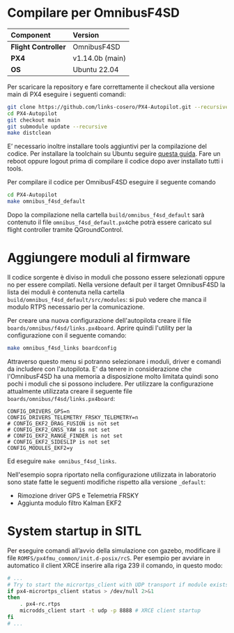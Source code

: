 # Compilare per OmnibusF4SD 

|Component	|Version	|
| :--- 		| :--- 		|
| **Flight Controller** | OmnibusF4SD 	|
| **PX4** 				| v1.14.0b (main)|
| **OS**				| Ubuntu 22.04  |

Per scaricare la repository e fare correttamente il checkout alla versione main di PX4 eseguire i seguenti comandi:

```bash
git clone https://github.com/links-cosero/PX4-Autopilot.git --recursive
cd PX4-Autopilot
git checkout main
git submodule update --recursive
make distclean
```

E’ necessario inoltre installare tools aggiuntivi per la compilazione del codice. Per installare la toolchain su Ubuntu seguire [questa guida](https://docs.px4.io/main/en/dev_setup/dev_env_linux_ubuntu.html). Fare un reboot oppure logout prima di compilare il codice dopo aver installato tutti i tools. 

Per compilare il codice per OmnibusF4SD eseguire il seguente comando

```bash
cd PX4-Autopilot
make omnibus_f4sd_default
```

Dopo la compilazione nella cartella `build/omnibus_f4sd_default` sarà contenuto il file `omnibus_f4sd_default.px4`che potrà essere caricato sul flight controller tramite QGroundControl. 

# Aggiungere moduli al firmware

Il codice sorgente è diviso in moduli che possono essere selezionati oppure no per essere compilati. Nella versione default per il target OmnibusF4SD la lista dei moduli è contenuta nella cartella `build/omnibus_f4sd_default/src/modules`: si può vedere che manca il modulo RTPS necessario per la comunicazione. 

Per creare una nuova configurazione dell'autopilota creare il file `boards/omnibus/f4sd/links.px4board`. Aprire quindi l'utility per la configurazione con il seguente comando:
```bash
make omnibus_f4sd_links boardconfig
```

Attraverso questo menu si potranno selezionare i moduli, driver e comandi da includere con l'autopilota. E' da tenere in considerazione che l'OmnibusF4SD ha una memoria a disposizione molto limitata quindi sono pochi i moduli che si possono includere. 
Per utilizzare la configurazione attualmente utilizzata creare il seguente file `boards/omnibus/f4sd/links.px4board`:
```
CONFIG_DRIVERS_GPS=n
CONFIG_DRIVERS_TELEMETRY_FRSKY_TELEMETRY=n
# CONFIG_EKF2_DRAG_FUSION is not set
# CONFIG_EKF2_GNSS_YAW is not set
# CONFIG_EKF2_RANGE_FINDER is not set
# CONFIG_EKF2_SIDESLIP is not set
CONFIG_MODULES_EKF2=y
```
Ed eseguire `make omnibus_f4sd_links`.

Nell'esempio sopra riportato nella configurazione utilizzata in laboratorio sono state fatte le seguenti modifiche rispetto alla versione `_default`:
- Rimozione driver GPS e Telemetria FRSKY
- Aggiunta modulo filtro Kalman EKF2

<!-- ```bash
CONFIG_MODULES_MICRORTPS_BRIDGE=y
CONFIG_MODULES_MICRODDS_CLIENT=y
```

Per fare questo si possono eseguire le seguenti istruzioni

```bash
cp boards/omnibus/f4sd/default.px4board boards/omnibus/f4sd/rtps.px4board
echo "CONFIG_MODULES_MICRORTPS_BRIDGE=y" >> boards/omnibus/f4sd/rtps.px4board
echo "CONFIG_MODULES_MICRODDS_CLIENT=y" >> boards/omnibus/f4sd/rtps.px4board
```

Ora sarà disponibile un nuovo target per la compilazione

```bash
make omnibus_f4sd_rtps
```

Provando ora a eseguire la compilazione potrebbe fallire per la mancanza di alcuni file. Alcune definizioni di messaggi di debug provocano l’errore e per rimuoverli si deve modificare il file `msg/tools/urtps_bridge_topics.yaml` commentando i topic di debug in questo modo: 

```yaml
...
rtps:
  # topic ID 1
  #- msg:     debug_array
  #  receive: true
  # topic ID 2
  #- msg:     debug_key_value
  #  receive: true
  # topic ID 3
  #- msg:     debug_value
  #  receive: true
  # ...
  #- msg:     debug_vect
  #  receive: true
  - msg:     offboard_control_mode
    receive: true
  - msg:     optical_flow
    receive: true
...
``` -->


# System startup in SITL

Per eseguire comandi all’avvio della simulazione con gazebo, modificare il file `ROMFS/px4fmu_common/init.d-posix/rcS`. Per esempio per avviare in automatico il client XRCE inserire alla riga 239 il comando, in questo modo: 

```bash
# ...
# Try to start the micrortps_client with UDP transport if module exists
if px4-micrortps_client status > /dev/null 2>&1
then
	. px4-rc.rtps
	microdds_client start -t udp -p 8888 # XRCE client startup
fi
# ...
```

<!-- ## timer_config.h (ancora da testare)
Un'altro modo per scambiare gli output della scheda è cambiare la definizione di dove sono mappati gli output PWM. E' possibile fare questo dal file `boards/omnibus/f4sd/src/timer_config.cpp`, in particolare la seguente sezione di codice riporta la posizione dove è possibile cambiare il collegamento tra timer e pin GPIO. 
```c++
/* ... */
constexpr timer_io_channels_t timer_io_channels[MAX_TIMER_IO_CHANNELS] = {
	initIOTimerChannel(io_timers, {Timer::Timer3, Timer::Channel3}, {GPIO::PortB, GPIO::Pin0}),
	initIOTimerChannel(io_timers, {Timer::Timer3, Timer::Channel4}, {GPIO::PortB, GPIO::Pin1}),
	initIOTimerChannel(io_timers, {Timer::Timer2, Timer::Channel4}, {GPIO::PortA, GPIO::Pin3}),
	initIOTimerChannel(io_timers, {Timer::Timer2, Timer::Channel3}, {GPIO::PortA, GPIO::Pin2}),
};
/* ... */
```

## Geometry files (ancora da testare)
[Official documentation](https://docs.px4.io/v1.13/en/concept/geometry_files.html) 

Per creare un geometry file che specifica la configurazione dei motori necessaria per i droni nel Robotics Lab Links, va creato il seguente file  `src/lib/mixer/MultirotorMixer/geometries/quad_x_links.toml`. Il contenuto del file specifica la disposizione dei motori e degli attuatori
```toml
# Generic Quadcopter in X configuration

[info]
key = "4x_links"
description = "Quadcopter X configuration. Motor ordering changed to match Links drone"

[rotor_default]
direction = "CW"
axis      = [0.0, 0.0, -1.0]
Ct        = 1.0
Cm        = 0.05

[[rotors]]
name      = "front_right"
position  = [0.707107, 0.707107, 0.0]
direction = "CCW"

[[rotors]]
name     = "rear_right"
position = [-0.707107, 0.707107, 0.0]

[[rotors]]
name      = "rear_left"
position  = [-0.707107, -0.707107, 0.0]
direction = "CCW"

[[rotors]]
name     = "front_left"
position = [0.707107, -0.707107, 0.0]

```
Da notare che l'ordine con cui vengono dichiarati è importante per PX4. Semplicemte scambiando di ordine da un altro geometry file, questo file rispecchia la configurazione dei droni al Robotics Lab. 

Successivamente è necessario aggiungere al file `src/lib/mixer/MultirotorMixer/geometries/CMakeLists.txt`
```cmake
# ...
	quad_y.toml
	tri_y.toml
	twin_engine.toml
	quad_x_links.toml # file aggiunto
)
# ...

```
Una volta fatto questo si può creare un nuovo file mixer che utilizza la geometria precedentemente specificata. 

Per fare questo creare il file `ROMFS/px4fmu_common/mixers/quad_x_links.main.mix` che contiene: 
```
R: 4x_links

AUX1 Passthrough
M: 1
S: 3 5  10000  10000      0 -10000  10000

AUX2 Passthrough
M: 1
S: 3 6  10000  10000      0 -10000  10000

Failsafe outputs
The following outputs are set to their disarmed value
during normal operation and to their failsafe falue in case
of flight termination.
Z:
Z:
```

Importante è la prima riga dove si specifica la geometria da utilizzare. Una spiegazione più dettagliata sulla struttura del mixer file viene fornita nella [documentazione ufficiale](https://docs.px4.io/v1.13/en/concept/mixing.html). 

A questo punto è necessario solamente caricare durante l'esecuzione dell'autopilota il nuovo mixer al posto di quello caricato automaticamente. Per fare questo sulla OmnibusF4SD si dovrà creare sulla microSD il file `/etc/config.txt` contenente: 
```bash
set MIXER quad_x_links
``` 
Per caricare il mixer sulla simulazione su Gazebo, eseguire il seguente comando sulla shell di PX4 (da notare che questo causerà instabilità nel drone quando si tenta il decollo in quando il mixer file è sbagliato per il drone simulato):
```bash
mixer load /dev/pwm_output0 /absolute/path/to/quad_x_links.main.mix
``` -->